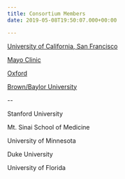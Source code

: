 ```yaml
---
title: Consortium Members
date: 2019-05-08T19:50:07.000+00:00

---
```

[University of California, San Francisco](https://starrlab.ucsf.edu/)

[Mayo Clinic](http://msel.mayo.edu/)

[Oxford](http://www.ibme.ox.ac.uk/research/bioelectronic-medicine/tim-denison)

[Brown/Baylor University](http://borton.engin.brown.edu/)

\--

Stanford University

Mt. Sinai School of Medicine

University of Minnesota

Duke University

University of Florida